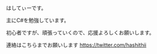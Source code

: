 はしてぃーです。

主にC#を勉強しています。

初心者ですが、頑張っていくので、応援よろしくお願いします。

連絡はこちらまでお願いします https://twitter.com/hashithii
